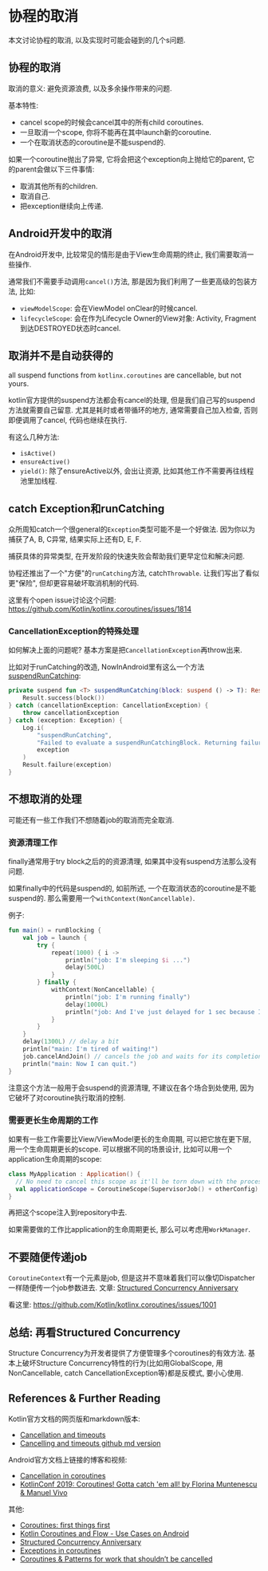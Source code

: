 # 协程的取消
本文讨论协程的取消, 以及实现时可能会碰到的几个s问题.

## 协程的取消
取消的意义: 避免资源浪费, 以及多余操作带来的问题.

基本特性:
- cancel scope的时候会cancel其中的所有child coroutines.
- 一旦取消一个scope, 你将不能再在其中launch新的coroutine.
- 一个在取消状态的coroutine是不能suspend的.

如果一个coroutine抛出了异常, 它将会把这个exception向上抛给它的parent, 它的parent会做以下三件事情:
- 取消其他所有的children.
- 取消自己.
- 把exception继续向上传递.


## Android开发中的取消
在Android开发中, 比较常见的情形是由于View生命周期的终止, 我们需要取消一些操作.

通常我们不需要手动调用`cancel()`方法, 那是因为我们利用了一些更高级的包装方法, 比如:
- `viewModelScope`: 会在ViewModel onClear的时候cancel.
- `lifecycleScope`: 会在作为Lifecycle Owner的View对象: Activity, Fragment到达DESTROYED状态时cancel.


## 取消并不是自动获得的
all suspend functions from `kotlinx.coroutines` are cancellable, but not yours.

kotlin官方提供的suspend方法都会有cancel的处理, 但是我们自己写的suspend方法就需要自己留意.
尤其是耗时或者带循环的地方, 通常需要自己加入检查, 否则即便调用了cancel, 代码也继续在执行.

有这么几种方法:
- `isActive()`
- `ensureActive()`
- `yield()`: 除了ensureActive以外, 会出让资源, 比如其他工作不需要再往线程池里加线程.


## catch Exception和runCatching
众所周知catch一个很general的`Exception`类型可能不是一个好做法.
因为你以为捕获了A, B, C异常, 结果实际上还有D, E, F.

捕获具体的异常类型, 在开发阶段的快速失败会帮助我们更早定位和解决问题.


协程还推出了一个"方便"的`runCatching`方法, catch`Throwable`.
让我们写出了看似更"保险", 但却更容易破坏取消机制的代码.

这里有个open issue讨论这个问题: https://github.com/Kotlin/kotlinx.coroutines/issues/1814


### CancellationException的特殊处理
如何解决上面的问题呢? 基本方案是把`CancellationException`再throw出来.

比如对于runCatching的改造, NowInAndroid里有这么一个方法[suspendRunCatching](https://github.com/android/nowinandroid/blob/607c24e7f7399942e278af663ea4ad350e5bbc3a/core/data/src/main/java/com/google/samples/apps/nowinandroid/core/data/SyncUtilities.kt#L57):

```kotlin
private suspend fun <T> suspendRunCatching(block: suspend () -> T): Result<T> = try {
    Result.success(block())
} catch (cancellationException: CancellationException) {
    throw cancellationException
} catch (exception: Exception) {
    Log.i(
        "suspendRunCatching",
        "Failed to evaluate a suspendRunCatchingBlock. Returning failure Result",
        exception
    )
    Result.failure(exception)
}
```

## 不想取消的处理
可能还有一些工作我们不想随着job的取消而完全取消.

### 资源清理工作
finally通常用于try block之后的的资源清理, 如果其中没有suspend方法那么没有问题.

如果finally中的代码是suspend的, 如前所述, 一个在取消状态的coroutine是不能suspend的.
那么需要用一个`withContext(NonCancellable)`.

例子:
```kotlin
fun main() = runBlocking {
    val job = launch {
        try {
            repeat(1000) { i ->
                println("job: I'm sleeping $i ...")
                delay(500L)
            }
        } finally {
            withContext(NonCancellable) {
                println("job: I'm running finally")
                delay(1000L)
                println("job: And I've just delayed for 1 sec because I'm non-cancellable")
            }
        }
    }
    delay(1300L) // delay a bit
    println("main: I'm tired of waiting!")
    job.cancelAndJoin() // cancels the job and waits for its completion
    println("main: Now I can quit.")
}
```

注意这个方法一般用于会suspend的资源清理, 不建议在各个场合到处使用, 因为它破坏了对coroutine执行取消的控制.

### 需要更长生命周期的工作
如果有一些工作需要比View/ViewModel更长的生命周期, 可以把它放在更下层, 用一个生命周期更长的scope. 
可以根据不同的场景设计, 比如可以用一个application生命周期的scope:

```kotlin
class MyApplication : Application() {
  // No need to cancel this scope as it'll be torn down with the process
  val applicationScope = CoroutineScope(SupervisorJob() + otherConfig)
}
```
再把这个scope注入到repository中去.

如果需要做的工作比application的生命周期更长, 那么可以考虑用`WorkManager`.

## 不要随便传递job
`CoroutineContext`有一个元素是job, 但是这并不意味着我们可以像切Dispatcher一样随便传一个job参数进去.
文章: [Structured Concurrency Anniversary](https://elizarov.medium.com/structured-concurrency-anniversary-f2cc748b2401)

看这里: https://github.com/Kotlin/kotlinx.coroutines/issues/1001

## 总结: 再看Structured Concurrency
Structure Concurrency为开发者提供了方便管理多个coroutines的有效方法.
基本上破坏Structure Concurrency特性的行为(比如用GlobalScope, 用NonCancellable, catch CancellationException等)都是反模式, 要小心使用.


## References & Further Reading
Kotlin官方文档的网页版和markdown版本:
- [Cancellation and timeouts](https://kotlinlang.org/docs/cancellation-and-timeouts.html)
- [Cancelling and timeouts github md version](https://github.com/Kotlin/kotlinx.coroutines/blob/master/docs/topics/cancellation-and-timeouts.md)

Android官方文档上链接的博客和视频:
- [Cancellation in coroutines](https://medium.com/androiddevelopers/cancellation-in-coroutines-aa6b90163629)
- [KotlinConf 2019: Coroutines! Gotta catch 'em all! by Florina Muntenescu & Manuel Vivo](https://www.youtube.com/watch?v=w0kfnydnFWI)

其他:
- [Coroutines: first things first](https://medium.com/androiddevelopers/coroutines-first-things-first-e6187bf3bb21)
- [Kotlin Coroutines and Flow - Use Cases on Android](https://github.com/LukasLechnerDev/Kotlin-Coroutines-and-Flow-UseCases-on-Android)
- [Structured Concurrency Anniversary](https://elizarov.medium.com/structured-concurrency-anniversary-f2cc748b2401)
- [Exceptions in coroutines](https://medium.com/androiddevelopers/exceptions-in-coroutines-ce8da1ec060c)
- [Coroutines & Patterns for work that shouldn’t be cancelled](https://medium.com/androiddevelopers/coroutines-patterns-for-work-that-shouldnt-be-cancelled-e26c40f142ad)

